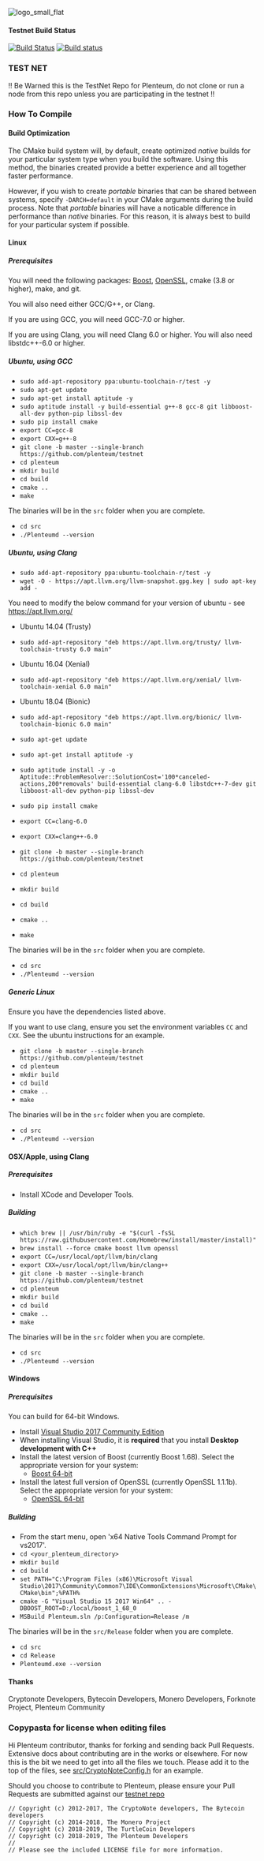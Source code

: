![logo_small_flat](https://user-images.githubusercontent.com/38456463/43392866-43c69cf4-93f5-11e8-81e2-3e3f81b6ca1d.png)

#### Testnet Build Status
[![Build Status](https://travis-ci.com/plenteum/testnet.svg?branch=development)](https://travis-ci.com/plenteum/testnet) 
[![Build status](https://ci.appveyor.com/api/projects/status/github/plenteum/testnet?branch=development&svg=true)](https://ci.appveyor.com/project/davehlong/testnet)


### TEST NET

!! Be Warned this is the TestNet Repo for Plenteum, do not clone or run a node from this repo unless you are participating in the testnet !!

### How To Compile

#### Build Optimization

The CMake build system will, by default, create optimized *native* builds for your particular system type when you build the software. Using this method, the binaries created provide a better experience and all together faster performance.

However, if you wish to create *portable* binaries that can be shared between systems, specify `-DARCH=default` in your CMake arguments during the build process. Note that *portable* binaries will have a noticable difference in performance than *native* binaries. For this reason, it is always best to build for your particular system if possible.

#### Linux

##### Prerequisites

You will need the following packages: [Boost](https://www.boost.org/), [OpenSSL](https://www.openssl.org/), cmake (3.8 or higher), make, and git.

You will also need either GCC/G++, or Clang.

If you are using GCC, you will need GCC-7.0 or higher.

If you are using Clang, you will need Clang 6.0 or higher. You will also need libstdc++\-6.0 or higher.

##### Ubuntu, using GCC

- `sudo add-apt-repository ppa:ubuntu-toolchain-r/test -y`
- `sudo apt-get update`
- `sudo apt-get install aptitude -y`
- `sudo aptitude install -y build-essential g++-8 gcc-8 git libboost-all-dev python-pip libssl-dev`
- `sudo pip install cmake`
- `export CC=gcc-8`
- `export CXX=g++-8`
- `git clone -b master --single-branch https://github.com/plenteum/testnet`
- `cd plenteum`
- `mkdir build`
- `cd build`
- `cmake ..`
- `make`

The binaries will be in the `src` folder when you are complete.

- `cd src`
- `./Plenteumd --version`

##### Ubuntu, using Clang

- `sudo add-apt-repository ppa:ubuntu-toolchain-r/test -y`
- `wget -O - https://apt.llvm.org/llvm-snapshot.gpg.key | sudo apt-key add -`

You need to modify the below command for your version of ubuntu - see https://apt.llvm.org/

* Ubuntu 14.04 (Trusty)
- `sudo add-apt-repository "deb https://apt.llvm.org/trusty/ llvm-toolchain-trusty 6.0 main"`

* Ubuntu 16.04 (Xenial)
- `sudo add-apt-repository "deb https://apt.llvm.org/xenial/ llvm-toolchain-xenial 6.0 main"`

* Ubuntu 18.04 (Bionic)
- `sudo add-apt-repository "deb https://apt.llvm.org/bionic/ llvm-toolchain-bionic 6.0 main"`

- `sudo apt-get update`
- `sudo apt-get install aptitude -y`
- `sudo aptitude install -y -o Aptitude::ProblemResolver::SolutionCost='100*canceled-actions,200*removals' build-essential clang-6.0 libstdc++-7-dev git libboost-all-dev python-pip libssl-dev`
- `sudo pip install cmake`
- `export CC=clang-6.0`
- `export CXX=clang++-6.0`
- `git clone -b master --single-branch https://github.com/plenteum/testnet`
- `cd plenteum`
- `mkdir build`
- `cd build`
- `cmake ..`
- `make`

The binaries will be in the `src` folder when you are complete.

- `cd src`
- `./Plenteumd --version`

##### Generic Linux

Ensure you have the dependencies listed above.

If you want to use clang, ensure you set the environment variables `CC` and `CXX`.
See the ubuntu instructions for an example.

- `git clone -b master --single-branch https://github.com/plenteum/testnet`
- `cd plenteum`
- `mkdir build`
- `cd build`
- `cmake ..`
- `make`

The binaries will be in the `src` folder when you are complete.

- `cd src`
- `./Plenteumd --version`

#### OSX/Apple, using Clang

##### Prerequisites

- Install XCode and Developer Tools.

##### Building

- `which brew || /usr/bin/ruby -e "$(curl -fsSL https://raw.githubusercontent.com/Homebrew/install/master/install)"`
- `brew install --force cmake boost llvm openssl`
- `export CC=/usr/local/opt/llvm/bin/clang`
- `export CXX=/usr/local/opt/llvm/bin/clang++`
- `git clone -b master --single-branch https://github.com/plenteum/testnet`
- `cd plenteum`
- `mkdir build`
- `cd build`
- `cmake ..`
- `make`

The binaries will be in the `src` folder when you are complete.

- `cd src`
- `./Plenteumd --version`

#### Windows

##### Prerequisites

You can build for 64-bit Windows. 

- Install [Visual Studio 2017 Community Edition](https://www.visualstudio.com/thank-you-downloading-visual-studio/?sku=Community&rel=15&page=inlineinstall)
- When installing Visual Studio, it is **required** that you install **Desktop development with C++**
- Install the latest version of Boost (currently Boost 1.68). Select the appropriate version for your system:
  - [Boost 64-bit](https://bintray.com/boostorg/release/download_file?file_path=1.68.0%2Fbinaries%2Fboost_1_68_0-msvc-14.1-64.exe)
- Install the latest full version of OpenSSL (currently OpenSSL 1.1.1b). Select the appropriate version for your system:
  - [OpenSSL 64-bit](https://slproweb.com/download/Win64OpenSSL-1_1_1b.exe)

##### Building

- From the start menu, open 'x64 Native Tools Command Prompt for vs2017'.
- `cd <your_plenteum_directory>`
- `mkdir build`
- `cd build`
- `set PATH="C:\Program Files (x86)\Microsoft Visual Studio\2017\Community\Common7\IDE\CommonExtensions\Microsoft\CMake\CMake\bin";%PATH%`
- `cmake -G "Visual Studio 15 2017 Win64" .. -DBOOST_ROOT=D:/local/boost_1_68_0`
- `MSBuild Plenteum.sln /p:Configuration=Release /m`

The binaries will be in the `src/Release` folder when you are complete.

- `cd src`
- `cd Release`
- `Plenteumd.exe --version`

#### Thanks
Cryptonote Developers, Bytecoin Developers, Monero Developers, Forknote Project, Plenteum Community

### Copypasta for license when editing files

Hi Plenteum contributor, thanks for forking and sending back Pull Requests. Extensive docs about contributing are in the works or elsewhere. For now this is the bit we need to get into all the files we touch. Please add it to the top of the files, see [src/CryptoNoteConfig.h](https://github.com/plenteum/testnet/commit/28cfef2575f2d767f6e512f2a4017adbf44e610e) for an example.

Should you choose to contribute to Plenteum, please ensure your Pull Requests are submitted against our [testnet repo](https://github.com/plenteum/testnet)

```
// Copyright (c) 2012-2017, The CryptoNote developers, The Bytecoin developers
// Copyright (c) 2014-2018, The Monero Project
// Copyright (c) 2018-2019, The TurtleCoin Developers
// Copyright (c) 2018-2019, The Plenteum Developers
// 
// Please see the included LICENSE file for more information.
```
